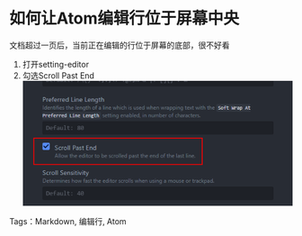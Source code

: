# 如何让Atom编辑行位于屏幕中央
文档超过一页后，当前正在编辑的行位于屏幕的底部，很不好看
1. 打开setting-editor
2. 勾选Scroll Past End
![](assets/markdown-img-paste-20170802003009994.png)

Tags：Markdown, 编辑行, Atom
